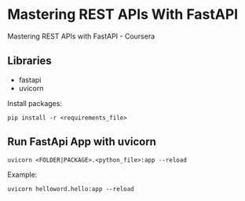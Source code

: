# Mastering REST APIs With FastAPI

Mastering REST APIs with FastAPI - Coursera

## Libraries

- fastapi
- uvicorn

Install packages:

```
pip install -r <requirements_file>
```

## Run FastApi App with uvicorn

```
uvicorn <FOLDER|PACKAGE>.<python_file>:app --reload
```

Example:

```
uvicorn helloword.hello:app --reload
```
